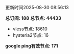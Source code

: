更新时间2025-08-30 08:56:13

**总订阅: 188**
**总节点: 44433**
- vless节点: 18610
- hysteria2节点: 16

**google ping有效节点: 171**
